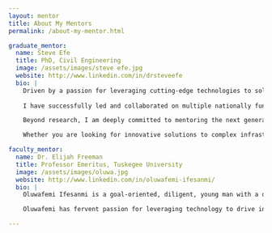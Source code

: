 ```yaml
---
layout: mentor
title: About My Mentors
permalink: /about-my-mentor.html

graduate_mentor:
  name: Steve Efe
  title: PhD, Civil Engineering
  image: /assets/images/steve efe.jpg
  website: http://www.linkedin.com/in/drsteveefe
  bio: |
    Driven by a passion for leveraging cutting-edge technologies to solve real-world engineering challenges, I am a civil engineering        professor and AI-certified scientist with over 15 years of experience in research, teaching, and infrastructure innovation. My expertise   spans smart infrastructure design, transportation systems, and sustainable urban development, with a focus on applying AI, machine         learning, and advanced materials to enhance the resilience and longevity of infrastructure systems.
    
    I have successfully led and collaborated on multiple nationally funded research projects, securing over $2 million in grants from       prestigious organizations like the National Science Foundation (NSF), the Department of Energy (DOE), and the Department of                Transportation (DOT). My current work includes pioneering efforts to develop hybrid biomimetic adhesives for aging infrastructures and     implementing AI-driven strategies to optimize infrastructure sustainability.

    Beyond research, I am deeply committed to mentoring the next generation of engineers. I have created inclusive mentoring programs for   underrepresented students, guiding them to excel in STEM disciplines and pursue leadership roles in engineering and technology. I also     collaborate with industry leaders and academic institutions to design forward-thinking engineering curricula that integrate emerging       technologies and real-world problem-solving.

    Whether you are looking for innovative solutions to complex infrastructure challenges, seeking to partner on groundbreaking research,   or interested in mentorship programs that promote diversity in STEM, I’m always open to connecting and exploring synergies.

faculty_mentor:
  name: Dr. Elijah Freeman
  title: Professor Emeritus, Tuskegee University
  image: /assets/images/oluwa.jpg
  website: http://www.linkedin.com/in/oluwafemi-ifesanmi/
  bio: |
    Oluwafemi Ifesanmi is a goal-oriented, diligent, young man with a drive for excellence. He possesses excellent interpersonal skills,     pleasant personality, industrious ability and a sound analytical mindset. He is on a path to building a career which reflects his          passion while he makes contribution to the development of any organization he finds himself. 

    Oluwafemi has fervent passion for leveraging technology to drive innovation, where he brings unique blend of technical expertise and     strategic insight to every project. His experience in software development, project management, and IT controls has equipped him with      the skills to navigate complex challenges and deliver exceptional results.

---
```

